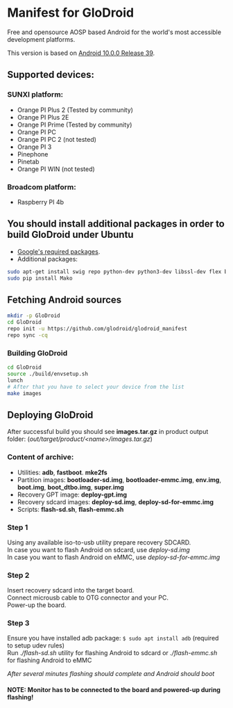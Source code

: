 # Manifest for GloDroid

Free and opensource AOSP based Android for the world's most accessible development platforms.  

This version is based on [Android 10.0.0 Release 39](https://android.googlesource.com/platform/manifest/+/refs/heads/android-10.0.0_r39).  

## Supported devices:
### SUNXI platform:
- Orange PI Plus 2 (Tested by community)
- Orange PI Plus 2E
- Orange PI Prime (Tested by community)
- Orange PI PC
- Orange PI PC 2 (not tested)
- Orange PI 3
- Pinephone
- Pinetab
- Orange PI WIN (not tested)
### Broadcom platform:
- Raspberry PI 4b

## You should install additional packages in order to build GloDroid under Ubuntu
- [Google's required packages](https://source.android.com/setup/build/initializing).
- Additional packages:
  
```bash
sudo apt-get install swig repo python-dev python3-dev libssl-dev flex bison device-tree-compiler mtools
sudo pip install Mako
```
  
## Fetching Android sources
```bash
mkdir -p GloDroid
cd GloDroid
repo init -u https://github.com/glodroid/glodroid_manifest
repo sync -cq
```
  
### Building GloDroid
```bash
cd GloDroid
source ./build/envsetup.sh
lunch
# After that you have to select your device from the list
make images
```
  
## Deploying GloDroid

After successful build you should see **images.tar.gz** in product output folder: 
(*out/target/product/<name\>/images.tar.gz*)  
  
### Content of archive:
* Utilities: **adb**, **fastboot**. **mke2fs**  
* Partition images: **bootloader-sd.img**, **bootloader-emmc.img**, **env.img**, **boot.img**, **boot_dtbo.img**, **super.img**  
* Recovery GPT image: **deploy-gpt.img**  
* Recovery sdcard images: **deploy-sd.img**, **deploy-sd-for-emmc.img**  
* Scripts: **flash-sd.sh**, **flash-emmc.sh**  
  
### Step 1
Using any available iso-to-usb utility prepare recovery SDCARD.  
In case you want to flash Android on sdcard, use *deploy-sd.img*  
In case you want to flash Android on eMMC, use *deploy-sd-for-emmc.img*  
  
### Step 2
Insert recovery sdcard into the target board.  
Connect microusb cable to OTG connector and your PC.  
Power-up the board.  
  
### Step 3
Ensure you have installed adb package: ```$ sudo apt install adb``` (required to setup udev rules)  
Run .*/flash-sd.sh* utility for flashing Android to sdcard or *./flash-emmc.sh* for flashing Android to eMMC  
  
*After several minutes flashing should complete and Android should boot*  
  
#### NOTE: Monitor has to be connected to the board and powered-up during flashing!
  

